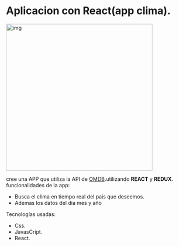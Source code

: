# Aplicacion con React(app clima).

<img src="img-readme.ong" alt="img" width="400"/>

cree una APP que utiliza la API de [OMDB](http://www.omdbapi.com/).utilizando __REACT__ y __REDUX__.
funcionalidades de la app:
* Busca el clima en tiempo real del pais que deseemos.
* Ademas los datos del dia mes y año


Tecnologías usadas: 
- Css.
- JavasCript.
- React.